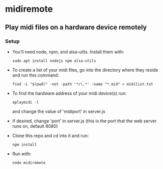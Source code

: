 # midiremote
## Play midi files on a hardware device remotely

### Setup
- You'll need node, npm, and alsa-utils. Install them with:

  `sudo apt install nodejs npm alsa-utils`

- To create a list of your midi files, go into the directory where they reside and run this command:

  `find -L "$(pwd)" -not -path '*/\.*' -name "*.mid" > midilist.txt`
  

- To find the hardware address of your midi device(s) run:

  `aplaymidi -l`

   and change the value of 'midiport' in server.js


- If desired, change 'port' in server.js (this is the port that the web server runs on, default 8080)

- Clone this repo and cd into it and run:
  
  `npm install`

- Run with:

  `node midiremote`
